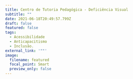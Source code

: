 ```yaml
---
title: Centro de Tutoria Pedagógica - Deficiência Visual
subtitle: ""
date: 2021-06-18T20:49:57.799Z
draft: false
featured: false
tags:
  - Acessibilidade
  - Anticapacitismo
  - Inclusão.
external_link: '""'
image:
  filename: featured
  focal_point: Smart
  preview_only: false
---
```

